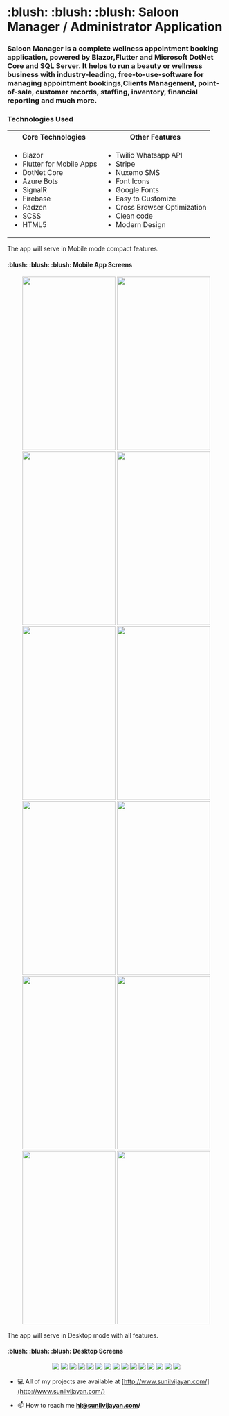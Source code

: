 
<h1 align="left"> :blush: :blush: :blush: Saloon Manager / Administrator Application</h1>
<h3 align="left">Saloon Manager is a complete wellness appointment booking application, powered by Blazor,Flutter and Microsoft DotNet Core and SQL Server. It helps to run a beauty or wellness business with industry-leading, free-to-use-software for managing appointment bookings,Clients Management, point-of-sale, customer records, staffing, inventory, financial reporting and much more.
</h3>
<h3 align="left">Technologies Used</h3>
<table>
  <tr>
    <th>Core Technologies</th>
    <th>Other Features</th>
  </tr>
  <tr>
  <td>
    <ul style="list-style-type:disc">
		<li>Blazor</li>
		<li>Flutter for Mobile Apps</li>
		<li>DotNet Core</li>
		<li>Azure Bots</li>
		<li>SignalR</li>
		<li>Firebase</li>
		<li>Radzen</li>
		<li>SCSS</li>
		<li>HTML5</li>
	</ul>
	</td>
	<td>
	<ul>
		<li>Twilio Whatsapp API</li>
		<li>Stripe</li>
		<li>Nuxemo SMS</li>
		<li>Font Icons</li>
		<li>Google Fonts</li>
		<li>Easy to Customize</li>
		<li>Cross Browser Optimization</li>
		<li>Clean code</li>
		<li>Modern Design</li>
	</ul>
	</td>
  </tr>
</table>

<p> The app will serve in Mobile mode compact features.</p>

<h4>:blush: :blush: :blush: Mobile App Screens</h4>
<p align="center">
<img src="https://raw.githubusercontent.com/sunilvijayan7/Saloon-Manager-Administrator-Blazor-DotNetCore-SignalR-SQLServer-Flutter-Firebase/main/Screenshots/Mobile/BlockedTime-Mobile.JPG" width="215" height="400"/>

<img src="https://raw.githubusercontent.com/sunilvijayan7/Saloon-Manager-Administrator-Blazor-DotNetCore-SignalR-SQLServer-Flutter-Firebase/main/Screenshots/Mobile/Calendar-Mobile.png" width="215" height="400"/>
<img src="https://raw.githubusercontent.com/sunilvijayan7/Saloon-Manager-Administrator-Blazor-DotNetCore-SignalR-SQLServer-Flutter-Firebase/main/Screenshots/Mobile/ClientsMobile.JPG" width="215" height="400"/>
<img src="https://raw.githubusercontent.com/sunilvijayan7/Saloon-Manager-Administrator-Blazor-DotNetCore-SignalR-SQLServer-Flutter-Firebase/main/Screenshots/Mobile/DashboardMenuMobile.JPG" width="215" height="400"/>
<img src="https://raw.githubusercontent.com/sunilvijayan7/Saloon-Manager-Administrator-Blazor-DotNetCore-SignalR-SQLServer-Flutter-Firebase/main/Screenshots/Mobile/DashboardMobile.JPG" width="215" height="400"/>
<img src="https://raw.githubusercontent.com/sunilvijayan7/Saloon-Manager-Administrator-Blazor-DotNetCore-SignalR-SQLServer-Flutter-Firebase/main/Screenshots/Mobile/LoginMobile.JPG" width="215" height="400"/>
<img src="https://raw.githubusercontent.com/sunilvijayan7/Saloon-Manager-Administrator-Blazor-DotNetCore-SignalR-SQLServer-Flutter-Firebase/main/Screenshots/Mobile/NewAppointment-Mobile.JPG" width="215" height="400"/>
<img src="https://raw.githubusercontent.com/sunilvijayan7/Saloon-Manager-Administrator-Blazor-DotNetCore-SignalR-SQLServer-Flutter-Firebase/main/Screenshots/Mobile/Notification-Message-Mobile.JPG" width="215" height="400"/>
<img src="https://raw.githubusercontent.com/sunilvijayan7/Saloon-Manager-Administrator-Blazor-DotNetCore-SignalR-SQLServer-Flutter-Firebase/main/Screenshots/Mobile/Register Mobile.JPG" width="215" height="400"/>
<img src="https://raw.githubusercontent.com/sunilvijayan7/Saloon-Manager-Administrator-Blazor-DotNetCore-SignalR-SQLServer-Flutter-Firebase/main/Screenshots/Mobile/Services-Mobile.JPG" width="215" height="400"/>
<img src="https://raw.githubusercontent.com/sunilvijayan7/Saloon-Manager-Administrator-Blazor-DotNetCore-SignalR-SQLServer-Flutter-Firebase/main/Screenshots/Mobile/UserPermissions-Mobile.JPG" width="215" height="400"/>
<img src="https://raw.githubusercontent.com/sunilvijayan7/Saloon-Manager-Administrator-Blazor-DotNetCore-SignalR-SQLServer-Flutter-Firebase/main/Screenshots/Mobile/Vocuhers Mobile.JPG" width="215" height="400"/>
</p>

<p> The app will serve in Desktop mode with all features.</p>

<h4> :blush: :blush: :blush: Desktop Screens</h4>
<p align="center">
<img src="https://raw.githubusercontent.com/sunilvijayan7/Saloon-Manager-Administrator-Blazor-DotNetCore-SignalR-SQLServer-Flutter-Firebase/main/Screenshots/Desktop/DesktopLogin.JPG" />
<img src="https://raw.githubusercontent.com/sunilvijayan7/Saloon-Manager-Administrator-Blazor-DotNetCore-SignalR-SQLServer-Flutter-Firebase/main/Screenshots/Desktop/DesktopRegister.JPG" />
<img src="https://raw.githubusercontent.com/sunilvijayan7/Saloon-Manager-Administrator-Blazor-DotNetCore-SignalR-SQLServer-Flutter-Firebase/main/Screenshots/Desktop/DashboardDesktop.JPG" />
<img src="https://raw.githubusercontent.com/sunilvijayan7/Saloon-Manager-Administrator-Blazor-DotNetCore-SignalR-SQLServer-Flutter-Firebase/main/Screenshots/Desktop/Calendar-Desktop.JPG" />
<img src="https://raw.githubusercontent.com/sunilvijayan7/Saloon-Manager-Administrator-Blazor-DotNetCore-SignalR-SQLServer-Flutter-Firebase/main/Screenshots/Desktop/ClientDesktop.jpg" />
<img src="https://raw.githubusercontent.com/sunilvijayan7/Saloon-Manager-Administrator-Blazor-DotNetCore-SignalR-SQLServer-Flutter-Firebase/main/Screenshots/Desktop/Desktop-Theme.JPG" />
<img src="https://raw.githubusercontent.com/sunilvijayan7/Saloon-Manager-Administrator-Blazor-DotNetCore-SignalR-SQLServer-Flutter-Firebase/main/Screenshots/Desktop/ExportExcel-Desktop.JPG" />
<img src="https://raw.githubusercontent.com/sunilvijayan7/Saloon-Manager-Administrator-Blazor-DotNetCore-SignalR-SQLServer-Flutter-Firebase/main/Screenshots/Desktop/NewAppointment-Desktop.JPG" />
<img src="https://raw.githubusercontent.com/sunilvijayan7/Saloon-Manager-Administrator-Blazor-DotNetCore-SignalR-SQLServer-Flutter-Firebase/main/Screenshots/Desktop/NewProduct- Desktop.JPG" />
<img src="https://raw.githubusercontent.com/sunilvijayan7/Saloon-Manager-Administrator-Blazor-DotNetCore-SignalR-SQLServer-Flutter-Firebase/main/Screenshots/Desktop/Sales-Desktop.JPG" />
<img src="https://raw.githubusercontent.com/sunilvijayan7/Saloon-Manager-Administrator-Blazor-DotNetCore-SignalR-SQLServer-Flutter-Firebase/main/Screenshots/Desktop/Services-Desktop.JPG" />
<img src="https://raw.githubusercontent.com/sunilvijayan7/Saloon-Manager-Administrator-Blazor-DotNetCore-SignalR-SQLServer-Flutter-Firebase/main/Screenshots/Desktop/Suppliers-Desktop.JPG" />
<img src="https://raw.githubusercontent.com/sunilvijayan7/Saloon-Manager-Administrator-Blazor-DotNetCore-SignalR-SQLServer-Flutter-Firebase/main/Screenshots/Desktop/UserPermissions-Desktop.JPG" />
<img src="https://raw.githubusercontent.com/sunilvijayan7/Saloon-Manager-Administrator-Blazor-DotNetCore-SignalR-SQLServer-Flutter-Firebase/main/Screenshots/Desktop/Voucher-Desktop.JPG" />
<img src="https://raw.githubusercontent.com/sunilvijayan7/Saloon-Manager-Administrator-Blazor-DotNetCore-SignalR-SQLServer-Flutter-Firebase/main/Screenshots/Desktop/WorkingHours-staff-Desktop.JPG" />
</p>


- 💻 All of my projects are available at [http://www.sunilvijayan.com/](http://www.sunilvijayan.com/)

- 📫 How to reach me **hi@sunilvijayan.com/**

